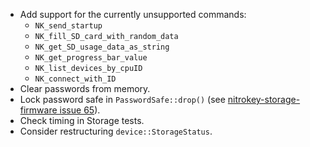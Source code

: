 <!---
Copyright (C) 2019 Robin Krahl <robin.krahl@ireas.org>
SPDX-License-Identifier: MIT
-->

- Add support for the currently unsupported commands:
    - `NK_send_startup`
    - `NK_fill_SD_card_with_random_data`
    - `NK_get_SD_usage_data_as_string`
    - `NK_get_progress_bar_value`
    - `NK_list_devices_by_cpuID`
    - `NK_connect_with_ID`
- Clear passwords from memory.
- Lock password safe in `PasswordSafe::drop()` (see [nitrokey-storage-firmware
  issue 65][]).
- Check timing in Storage tests.
- Consider restructuring `device::StorageStatus`.

[nitrokey-storage-firmware issue 65]: https://github.com/Nitrokey/nitrokey-storage-firmware/issues/65
